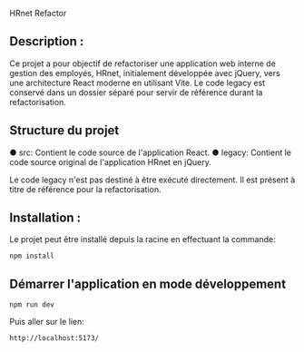 HRnet Refactor

## Description :

Ce projet a pour objectif de refactoriser une application web interne de gestion des employés, HRnet, initialement développée avec jQuery, vers une architecture React moderne en utilisant Vite. Le code legacy est conservé dans un dossier séparé pour servir de référence durant la refactorisation.

## Structure du projet

● src: Contient le code source de l'application React.
● legacy: Contient le code source original de l'application HRnet en jQuery.

Le code legacy n'est pas destiné à être exécuté directement. Il est présent à titre de référence pour la refactorisation.

## Installation :

Le projet peut être installé depuis la racine en effectuant la commande:

```
npm install
```

## Démarrer l'application en mode développement 

```
npm run dev
```

Puis aller sur le lien:

```
http://localhost:5173/
```
